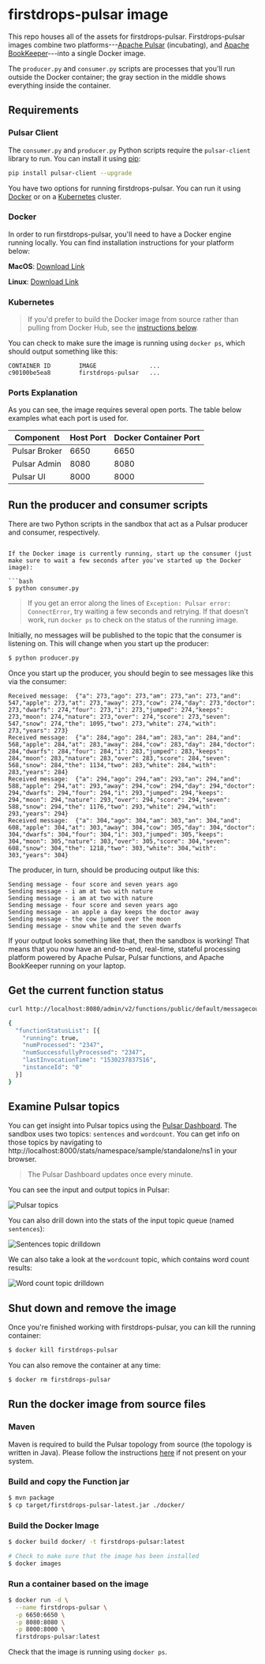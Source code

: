 # firstdrops-pulsar image

This repo houses all of the assets for firstdrops-pulsar. Firstdrops-pulsar images combine two platforms---[Apache Pulsar](https://pulsar.incubator.apache.org) (incubating), and [Apache BookKeeper](https://bookkeeper.apache.org)---into a single Docker image.

The `producer.py` and `consumer.py` scripts are processes that you'll run outside the Docker container; the gray section in the middle shows everything inside the container.

## Requirements

### Pulsar Client

The `consumer.py` and `producer.py` Python scripts require the `pulsar-client` library to run. You can install it using [pip](https://pip.pypa.io/en/stable/installing/):

```bash
pip install pulsar-client --upgrade
```

You have two options for running firstdrops-pulsar. You can run it using [Docker](#docker) or on a [Kubernetes](#kubernetes) cluster.

### Docker

In order to run firstdrops-pulsar, you'll need to have a Docker engine running locally. You can find installation instructions for your platform below:

**MacOS**: [Download Link](https://docs.docker.com/docker-for-mac/install/)

**Linux**: [Download Link](https://docs.docker.com/engine/installation/linux/docker-ce/ubuntu/)

### Kubernetes

> If you'd prefer to build the Docker image from source rather than pulling from Docker Hub, see the [instructions below](#run-the-sandbox-image-from-source-files).

You can check to make sure the image is running using `docker ps`, which should output something like this:

```
CONTAINER ID        IMAGE               ...                                                                                              
c90100be5ea8        firstdrops-pulsar   ...
```


### Ports Explanation

As you can see, the image requires several open ports. The table below examples what each port is used for.

| Component        | Host Port     | Docker Container Port |
| ---------------- | ------------- | --------------------- |
| Pulsar Broker    | 6650          | 6650                  |
| Pulsar Admin     | 8080          | 8080                  |
| Pulsar UI        | 8000          | 8000                  |

## Run the producer and consumer scripts

There are two Python scripts in the sandbox that act as a Pulsar producer and consumer, respectively.
```

If the Docker image is currently running, start up the consumer (just make sure to wait a few seconds after you've started up the Docker image):

```bash
$ python consumer.py
```

> If you get an error along the lines of `Exception: Pulsar error: ConnectError`, try waiting a few seconds and retrying. If that doesn't work, run `docker ps` to check on the status of the running image.

Initially, no messages will be published to the topic that the consumer is listening on. This will change when you start up the producer:

```bash
$ python producer.py
```

Once you start up the producer, you should begin to see messages like this via the consumer:

```
Received message:  {"a": 273,"ago": 273,"am": 273,"an": 273,"and": 547,"apple": 273,"at": 273,"away": 273,"cow": 274,"day": 273,"doctor": 273,"dwarfs": 274,"four": 273,"i": 273,"jumped": 274,"keeps": 273,"moon": 274,"nature": 273,"over": 274,"score": 273,"seven": 547,"snow": 274,"the": 1095,"two": 273,"white": 274,"with": 273,"years": 273}
Received message:  {"a": 284,"ago": 284,"am": 283,"an": 284,"and": 568,"apple": 284,"at": 283,"away": 284,"cow": 283,"day": 284,"doctor": 284,"dwarfs": 284,"four": 284,"i": 283,"jumped": 283,"keeps": 284,"moon": 283,"nature": 283,"over": 283,"score": 284,"seven": 568,"snow": 284,"the": 1134,"two": 283,"white": 284,"with": 283,"years": 284}
Received message:  {"a": 294,"ago": 294,"am": 293,"an": 294,"and": 588,"apple": 294,"at": 293,"away": 294,"cow": 294,"day": 294,"doctor": 294,"dwarfs": 294,"four": 294,"i": 293,"jumped": 294,"keeps": 294,"moon": 294,"nature": 293,"over": 294,"score": 294,"seven": 588,"snow": 294,"the": 1176,"two": 293,"white": 294,"with": 293,"years": 294}
Received message:  {"a": 304,"ago": 304,"am": 303,"an": 304,"and": 608,"apple": 304,"at": 303,"away": 304,"cow": 305,"day": 304,"doctor": 304,"dwarfs": 304,"four": 304,"i": 303,"jumped": 305,"keeps": 304,"moon": 305,"nature": 303,"over": 305,"score": 304,"seven": 608,"snow": 304,"the": 1218,"two": 303,"white": 304,"with": 303,"years": 304}
```

The producer, in turn, should be producing output like this:

```
Sending message - four score and seven years ago
Sending message - i am at two with nature
Sending message - i am at two with nature
Sending message - four score and seven years ago
Sending message - an apple a day keeps the doctor away
Sending message - the cow jumped over the moon
Sending message - snow white and the seven dwarfs
```

If your output looks something like that, then the sandbox is working! That means that you now have an end-to-end, real-time, stateful processing platform powered by Apache Pulsar, Pulsar functions, and Apache BookKeeper running on your laptop.

## Get the current function status

```bash
curl http://localhost:8080/admin/v2/functions/public/default/messagecount/status

{
  "functionStatusList": [{
    "running": true,
    "numProcessed": "2347",
    "numSuccessfullyProcessed": "2347",
    "lastInvocationTime": "1530237837516",
    "instanceId": "0"
  }]
}
```

## Examine Pulsar topics

You can get insight into Pulsar topics using the [Pulsar Dashboard](http://pulsar.incubator.apache.org/docs/latest/admin/Dashboard/). The sandbox uses two topics: `sentences` and `wordcount`. You can get info on those topics by navigating to http://localhost:8000/stats/namespace/sample/standalone/ns1 in your browser.

> The Pulsar Dashboard updates once every minute.

You can see the input and output topics in Pulsar:

![Pulsar topics](images/BrokerTopics.png)

You can also drill down into the stats of the input topic queue (named `sentences`):

![Sentences topic drilldown](images/SentenceTopicInput.png)

We can also take a look at the `wordcount` topic, which contains word count results:

![Word count topic drilldown](images/WordCountTopicOutput.png)

## Shut down and remove the image

Once you're finished working with firstdrops-pulsar, you can kill the running container:

```bash
$ docker kill firstdrops-pulsar
```

You can also remove the container at any time:

```bash
$ docker rm firstdrops-pulsar
```

## Run the docker image from source files

### Maven

Maven is required to build the Pulsar topology from source (the topology is written in Java). Please follow the instructions [here](https://maven.apache.org/install.html) if not present on your system.


### Build and copy the Function jar

```bash
$ mvn package
$ cp target/firstdrops-pulsar-latest.jar ./docker/
```

### Build the Docker Image

```bash
$ docker build docker/ -t firstdrops-pulsar:latest

# Check to make sure that the image has been installed
$ docker images
```

### Run a container based on the image

```bash
$ docker run -d \
  --name firstdrops-pulsar \
  -p 6650:6650 \
  -p 8080:8080 \
  -p 8000:8000 \
  firstdrops-pulsar:latest
```

Check that the image is running using `docker ps`.
